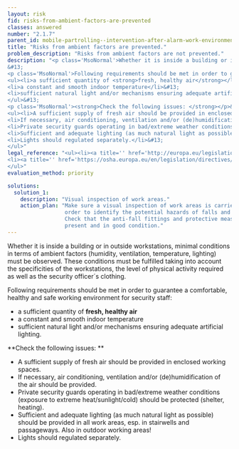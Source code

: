 ```yaml
---
layout: risk
fid: risks-from-ambient-factors-are-prevented
classes: answered
number: "2.1.7"
parent_id: mobile-partrolling--intervention-after-alarm-work-environment-site-related
title: "Risks from ambient factors are prevented."
problem_description: "Risks from ambient factors are not prevented."
description: "<p class='MsoNormal'>Whether it is inside a building or in outside workstations, minimal conditions in terms of ambient factors (humidity, ventilation, temperature, lighting) must be observed. These conditions must be fulfilled taking into account the specificities of the workstations, the level of physical activity required as well as the security officer´s clothing.</p>&#13;
&#13;
<p class='MsoNormal'>Following requirements should be met in order to guarantee a comfortable, healthy and safe working environment for security staff:</p>&#13;
<ul><li>a sufficient quantity of <strong>fresh, healthy air</strong></li>&#13;
<li>a constant and smooth indoor temperature</li>&#13;
<li>sufficient natural light and/or mechanisms ensuring adequate artificial lighting.</li>&#13;
</ul>&#13;
<p class='MsoNormal'><strong>Check the following issues: </strong></p>&#13;
<ul><li>A sufficient supply of fresh air should be provided in enclosed working spaces.</li>&#13;
<li>If necessary, air conditioning, ventilation and/or (de)humidification of the air should be provided.</li>&#13;
<li>Private security guards operating in bad/extreme weather conditions (exposure to extreme heat/sunlight/cold) should be protected (shelter, heating).</li>&#13;
<li>Sufficient and adequate lighting (as much natural light as possible) should be provided in all work areas, esp. in stairwells and passageways. Also in outdoor working areas!</li>&#13;
<li>Lights should regulated separately.</li>&#13;
</ul>"
legal_reference: "<ul><li><a title='' href='http://europa.eu/legislation_summaries/employment_and_social_policy/health_hygiene_safety_at_work/c11113_en.htm' rel='nofollow' target='_blank'>89/391/CEE Implementing measures to improve the health and safety of workers (framework directive).</a></li>&#13;
<li><a title='' href='https://osha.europa.eu/en/legislation/directives/workplaces-equipment-signs-personal-protective-equipment/osh-directives/2' rel='nofollow' target='_blank'>89/654/EEC Directive on the minimum safety and health requirements for the workplace</a>.</li>&#13;
</ul>"
evaluation_method: priority

solutions:
  solution_1:
    description: "Visual inspection of work areas."
    action_plan: "Make sure a visual inspection of work areas is carried out in
                  order to identify the potential hazards of falls and slips.
                  Check that the anti-fall fittings and protective measures are
                  present and in good condition."
---
```

Whether it is inside a building or in outside workstations, minimal conditions
in terms of ambient factors (humidity, ventilation, temperature, lighting)
must be observed. These conditions must be fulfilled taking into account the
specificities of the workstations, the level of physical activity required as
well as the security officer´s clothing.

Following requirements should be met in order to guarantee a comfortable,
healthy and safe working environment for security staff:

  * a sufficient quantity of **fresh, healthy air**
  * a constant and smooth indoor temperature
  * sufficient natural light and/or mechanisms ensuring adequate artificial lighting.

**Check the following issues: **

  * A sufficient supply of fresh air should be provided in enclosed working spaces.
  * If necessary, air conditioning, ventilation and/or (de)humidification of the air should be provided.
  * Private security guards operating in bad/extreme weather conditions (exposure to extreme heat/sunlight/cold) should be protected (shelter, heating).
  * Sufficient and adequate lighting (as much natural light as possible) should be provided in all work areas, esp. in stairwells and passageways. Also in outdoor working areas!
  * Lights should regulated separately.


